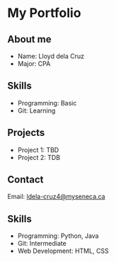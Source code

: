 # My Portfolio
## About me
- Name: Lloyd dela Cruz
- Major: CPA

## Skills
- Programming: Basic
- Git: Learning

## Projects
- Project 1: TBD
- Project 2: TDB

## Contact
Email: ldela-cruz4@myseneca.ca

## Skills
- Programming: Python, Java
- Git: Intermediate
- Web Development: HTML, CSS
